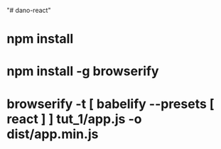 "# dano-react" 

# npm install 
# npm install -g browserify
# browserify -t [ babelify --presets [ react ] ] tut_1/app.js -o dist/app.min.js